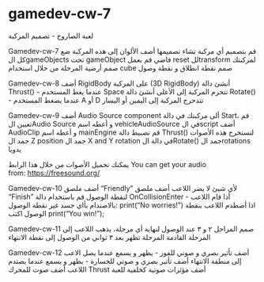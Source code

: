 # gamedev-cw-7
لعبة الصاروخ - تصميم المركبة


Gamedev-cw-7
قم بتصميم أي مركبة تشاء تصميمها
أضف الألوان إلى هذه المركبة
ضع كل الgameObjects تحت gameObject فاضي 
قم بعمل reset للtransform لمركبتك
صمم أرضية المرحلة من خلال استخدام cube
صمم نقطة انطلاق و نقطة وصول

Gamedev-cw-8
أضف RigidBody على المركبة (3D RigidBody)
أنشئ دالة Thrust() - عندما يغط المستخدم Space تتحرم المركبة إلى الأعلى
أنشئ دالة Rotate()  - عندما يضغط المستخدم A أو D تتدحرج المركبة إلى اليمين أو اليسار


Gamedev-cw-9
أضف Audio Source component ألى مركبتك
في دالة Start، قم تعيين الAudio Source و أعطه اسم vehicleAudioSource
في الscript أضف AudioClip و أعطه اسم mainEngine
قم تضبيط دالة Thrust() لتستخرج هذه الأصوات
جمد ال Z position
جمد ال X and Y rotation
في دالة الRotate() جمد الrotations يدويا

يمكنك تحميل الأصوات من خلال هذا الرابط You can get your audio from: https://freesound.org/

Gamedev-cw-10
أضف ملصق “Friendly” لأي شيئ لا يضر اللاعب 
أضف ملصق “Finish” لنقطة الوصول
قم باستخدام دالة OnCollisionEnter  - أذا قام اللاعب بالاصتدام بأاي جسد غير نقطة الوصول: print(“No worries!”)
اذا أصطدم اللاعب بنقطة الوصول اكتب print(“You win!”); 

Gamedev-cw-11
صمم المراحل ٢ و ٣
عند الوصول لنهاية أي مرحلة، يذهب اللاعب إلى المرحلة القادمة
المرحلة تظهر بعد ٣ ثواني من الوصول إلى نقطة الانتهاء

Gamedev-cw-12
أضف تأثير بصري و صوتي للفوز - يظهر و يسمع عندما يصل الاعب إلى منطقة الانتهاء
أضف تأثير بصري و صوتي للخسارة - يظهر و يسمع عندما يصتدم اللاعب
أضف صوت للمحرك Thrust
أضف مؤثرات صوتية كخلفية للعبة
